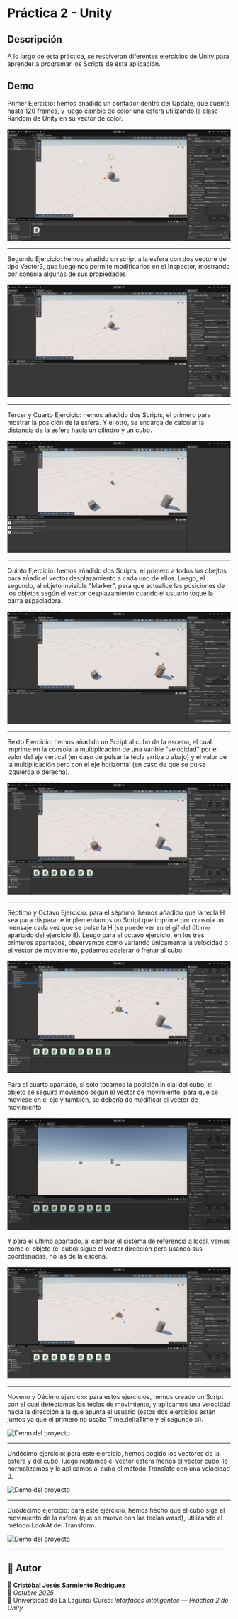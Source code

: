 # Práctica 2 - Unity


## Descripción

A lo largo de esta práctica, se resolveran diferentes ejercicios de Unity para aprender
a programar los Scripts de esta aplicación.

## Demo

Primer Ejercicio: hemos añadido un contador dentro del Update, que cuente hasta 120 frames, y luego
cambie de color una esfera utilizando la clase Random de Unity en su vector de color.

![Demo del proyecto](Primer%20Ejercicio/First%20Exercise.gif)

---

Segundo Ejercicio: hemos añadido un script a la esfera con dos vectore del tipo Vector3, que luego
nos permite modificarlos en el Inspector, mostrando por consola algunas de sus propiedades.

![Demo del proyecto](Segundo%20Ejercicio/Second%20Exercise.gif)

---

Tercer y Cuarto Ejercicio: hemos añadido dos Scripts, el primero para mostrar la posición de la 
esfera. Y el otro, se encarga de calcular la distancia de la esfera hacia un cilindro y un cubo.

![Demo del proyecto](Cuarto%20Ejercicio/3-4%20Exercise.gif)

---

Quinto Ejercicio: hemos añadido dos Scripts, el primero a todos los obejtos para añadir el vector 
desplazamiento a cada uno de ellos. Luego, el segundo, al objeto invisible "Marker", para que 
actualice las posiciones de los objetos según el vector desplazamiento cuando el usuario 
toque la barra espaciadora.

![Demo del proyecto](Quinto%20Ejercicio/Fifth%20Exercise.gif)

---

Sexto Ejercicio: hemos añadido un Script al cubo de la escena, el cual imprime en la consola
la multiplicación de una varible "velocidad" por el valor del eje vertical (en caso de pulsar
la tecla arriba o abajo) y el valor de la multiplicación pero con el eje horizontal (en caso
de que se pulse izquierda o derecha).

![Demo del proyecto](Sexto%20Ejercicio/Sixth%20Exercise.gif)

---

Séptimo y Octavo Ejercicio: para el séptimo, hemos añadido que la tecla H sea para disparar
e implementamos un Script que imprime por consola un mensaje cada vez que se pulse la H (se 
puede ver en el gif del último apartado del ejercicio 8).
Leugo para el octavo ejercicio, en los tres primeros apartados, observamos como variando
únicamente la velocidad o el vector de movimiento, podemos acelerar o frenar al cubo.

![Demo del proyecto](Octavo%20Ejercicio/Eighth%20Exercise.gif)


Para el cuarto apartado, si solo tocamos la posición inicial del cubo, el objeto se
seguirá moviendo según el vector de movimiento, para que se moviese en el eje y también,
se debería de modificar el vector de movimiento.

![Demo del proyecto](Octavo%20Ejercicio/Eighth2%20Exercise.gif)


Y para el último apartado, al cambiar el sistema de referencia a local, vemos como el 
objeto (el cubo) sigue el vector dirección pero usando sus coordenadas, no las de la escena.

![Demo del proyecto](Octavo%20Ejercicio/Eighth3%20Exercise.gif)

---

Noveno y Décimo ejercicio: para estos ejercicios, hemos creado un Script con el cual
detectamos las teclas de movimiento, y aplicamos una velocidad hacia la dirección a la
que apunta el usuario (estos dos ejercicios están juntos ya que el primero no usaba
Time.deltaTime y el segundo si).

![Demo del proyecto](Décimo%20Ejercicio/Tenth%20Exercise.gif)

---

Undécimo ejercicio: para este ejercicio, hemos cogido los vectores de la esfera 
y del cubo, luego restamos el vector esfera menos el vector cubo, lo normalizamos
y le aplicamos al cubo el método Translate con una velocidad 3.

![Demo del proyecto](Undécimo%20Ejercicio/Eleventh%20Exercise.gif)

---

Duodécimo ejercicio: para este ejercicio, hemos hecho que el cubo siga el movimiento
de la esfera (que se mueve con las teclas wasd), utilizando el método LookAt del 
Transform.

![Demo del proyecto](Duodécimo%20Ejercicio/Twelfth%20Exercise.gif)

---


## 📄 Autor

👤 **Cristóbal Jesús Sarmiento Rodríguez**  
📅 *Octubre 2025*  
📍 Universidad de La Laguna/ Curso: *Interfaces Inteligentes — Práctica 2 de Unity*

